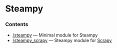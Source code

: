# Steampy

### Contents
* [/steampy](./steampy) — Minimal module for Steampy
* [/steampy_scrapy](./steampy_scrapy) — Steampy module for [Scrapy](https://scrapy.org/)


